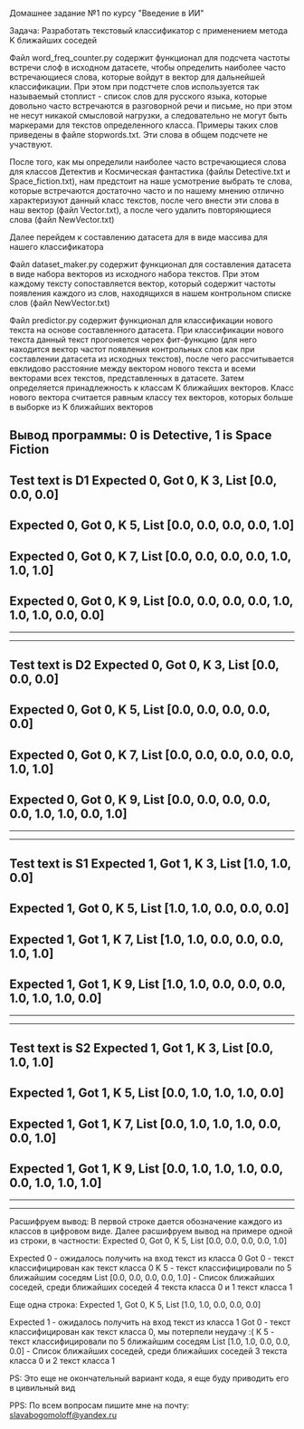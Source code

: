 Домашнее задание №1 по курсу "Введение в ИИ"

Задача: Разработать текстовый классификатор с применением метода K ближайших соседей

Файл word_freq_counter.py содержит функционал для подсчета частоты встречи слоф в исходном датасете, чтобы определить наиболее часто встречающиеся слова, которые войдут в вектор для дальнейшей классификации. При этом при подстчете слов используется так называемый стоплист - список слов для русского языка, которые довольно часто встречаются в разговорной речи и письме, но при этом не несут никакой смысловой нагрузки, а следовательно не могут быть маркерами для текстов определенного класса. Примеры таких слов приведены в файле stopwords.txt. Эти слова в общем подсчете не участвуют.

После того, как мы определили наиболее часто встречающиеся слова для классов Детектив и Космическая фантастика (файлы Detective.txt и Space_fiction.txt), нам предстоит на наше усмотрение выбрать те слова, которые встречаются достаточно часто и по нашему мнению отлично характеризуют данный класс текстов, после чего внести эти слова в наш вектор (файл Vector.txt), а после чего удалить повторяющиеся слова (файл NewVector.txt)

Далее перейдем к составлению датасета для в виде массива для нашего классификатора

Файл dataset_maker.py содержит функционал для составления датасета в виде набора векторов из исходного набора текстов. При этом каждому тексту сопоставляется вектор, который содержит частоты появления каждого из слов, находящихся в нашем контрольном списке слов (файл NewVector.txt)

Файл predictor.py содержит функционал для классификации нового текста на основе составленного датасета. При классификации нового текста данный текст прогоняется черех фит-функцию (для него находится вектор частот появления контрольных слов как при составлении датасета из исходных текстов), после чего рассчитывается евклидово расстояние между вектором нового текста и всеми векторами всех текстов, представленных в датасете. Затем определяется принадлежность к классам K ближайших векторов. Класс нового вектора считается равным классу тех векторов, которых больше в выборке из K ближайших векторов

Вывод программы:
0 is Detective, 1 is Space Fiction
----------------------------------
Test text is D1
Expected 0, Got 0, K 3, List [0.0, 0.0, 0.0]
----------------------------------------------------
Expected 0, Got 0, K 5, List [0.0, 0.0, 0.0, 0.0, 1.0]
----------------------------------------------------
Expected 0, Got 0, K 7, List [0.0, 0.0, 0.0, 0.0, 1.0, 1.0, 1.0]
----------------------------------------------------
Expected 0, Got 0, K 9, List [0.0, 0.0, 0.0, 0.0, 1.0, 1.0, 1.0, 0.0, 0.0]
----------------------------------------------------
----------------------------------------------------
----------------------------------------------------
Test text is D2
Expected 0, Got 0, K 3, List [0.0, 0.0, 0.0]
----------------------------------------------------
Expected 0, Got 0, K 5, List [0.0, 0.0, 0.0, 0.0, 0.0]
----------------------------------------------------
Expected 0, Got 0, K 7, List [0.0, 0.0, 0.0, 0.0, 0.0, 1.0, 1.0]
----------------------------------------------------
Expected 0, Got 0, K 9, List [0.0, 0.0, 0.0, 0.0, 0.0, 1.0, 1.0, 0.0, 1.0]
----------------------------------------------------
----------------------------------------------------
----------------------------------------------------
Test text is S1
Expected 1, Got 1, K 3, List [1.0, 1.0, 0.0]
----------------------------------------------------
Expected 1, Got 0, K 5, List [1.0, 1.0, 0.0, 0.0, 0.0]
----------------------------------------------------
Expected 1, Got 1, K 7, List [1.0, 1.0, 0.0, 0.0, 0.0, 1.0, 1.0]
----------------------------------------------------
Expected 1, Got 1, K 9, List [1.0, 1.0, 0.0, 0.0, 0.0, 1.0, 1.0, 1.0, 0.0]
----------------------------------------------------
----------------------------------------------------
----------------------------------------------------
Test text is S2
Expected 1, Got 1, K 3, List [0.0, 1.0, 1.0]
----------------------------------------------------
Expected 1, Got 1, K 5, List [0.0, 1.0, 1.0, 1.0, 0.0]
----------------------------------------------------
Expected 1, Got 1, K 7, List [0.0, 1.0, 1.0, 1.0, 0.0, 0.0, 1.0]
----------------------------------------------------
Expected 1, Got 1, K 9, List [0.0, 1.0, 1.0, 1.0, 0.0, 0.0, 1.0, 1.0, 1.0]
----------------------------------------------------
----------------------------------------------------
----------------------------------------------------

Расшифруем вывод:
В первой строке дается обозначение каждого из классов в цифровом виде.
Далее расшифруем вывод на примере одной из строки, в частности:
Expected 0, Got 0, K 5, List [0.0, 0.0, 0.0, 0.0, 1.0]

Expected 0 - ожидалось получить на вход текст из класса 0
Got 0 - текст классифицирован как текст класса 0
K 5 - текст классифицировали по 5 ближайшим соседям
List [0.0, 0.0, 0.0, 0.0, 1.0] - Список ближайших соседей, среди ближайших соседей 4 текста класса 0 и 1 текст класса 1


Еще одна строка:
Expected 1, Got 0, K 5, List [1.0, 1.0, 0.0, 0.0, 0.0]

Expected 1 - ожидалось получить на вход текст из класса 1
Got 0 - текст классифицирован как текст класса 0, мы потерпели неудачу :(
K 5 - текст классифицировали по 5 ближайшим соседям
List [1.0, 1.0, 0.0, 0.0, 0.0] - Список ближайших соседей, среди ближайших соседей 3 текста класса 0 и 2 текст класса 1

PS: Это еще не окончательный вариант кода, я еще буду приводить его в цивильный вид

PPS: По всем вопросам пишите мне на почту: slavabogomoloff@yandex.ru